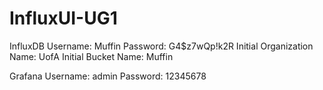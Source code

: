 # InfluxUI-UG1

InfluxDB
Username: Muffin
Password: G4$z7wQp!k2R
Initial Organization Name: UofA
Initial Bucket Name: Muffin

Grafana
Username: admin
Password: 12345678
